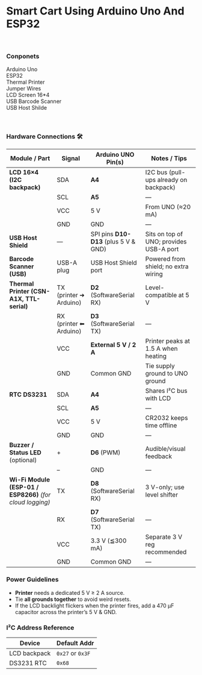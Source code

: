 # Smart Cart Using Arduino Uno And ESP32
<br>


<h3>Conponets </h3>
Arduino Uno <br>
ESP32 <br>
Thermal Printer <br>
Jumper Wires <br>
LCD Screen 16*4 <br>
USB Barcode Scanner <br>
USB Host Shilde <br>
<br>
<br>
<h3>Hardware Connections  🛠️ </h3>

| Module / Part | Signal | Arduino UNO Pin(s) | Notes / Tips |
|---------------|--------|-------------------|--------------|
| **LCD 16×4 (I2C backpack)** | SDA | **A4** | I2C bus (pull-ups already on backpack) |
| | SCL | **A5** |  ― |
| | VCC | 5 V | From UNO (≈20 mA) |
| | GND | GND |  ― |
| **USB Host Shield** | — | SPI pins **D10-D13** (plus 5 V & GND) | Sits on top of UNO; provides USB-A port |
| **Barcode Scanner (USB)** | USB-A plug | USB Host Shield port | Powered from shield; no extra wiring |
| **Thermal Printer (CSN-A1X, TTL-serial)** | TX (printer ➜ Arduino) | **D2** (SoftwareSerial RX) | Level-compatible at 5 V |
| | RX (printer ⬅ Arduino) | **D3** (SoftwareSerial TX) |  ― |
| | VCC | **External 5 V / 2 A** | Printer peaks at 1.5 A when heating |
| | GND | Common GND | Tie supply ground to UNO ground |
| **RTC DS3231** | SDA | **A4** | Shares I²C bus with LCD |
| | SCL | **A5** |  ― |
| | VCC | 5 V | CR2032 keeps time offline |
| | GND | GND |  ― |
| **Buzzer / Status LED** (optional) | + | **D6** (PWM) | Audible/visual feedback |
| | – | GND |  ― |
| **Wi-Fi Module (ESP-01 / ESP8266)** *(for cloud logging)* | TX | **D8** (SoftwareSerial RX) | 3 V-only; use level shifter |
| | RX | **D7** (SoftwareSerial TX) |  ― |
| | VCC | 3.3 V (≦300 mA) | Separate 3 V reg recommended |
| | GND | Common GND |  ― |

### Power Guidelines
- **Printer** needs a dedicated 5 V ≥ 2 A source.  
- Tie **all grounds together** to avoid weird resets.  
- If the LCD backlight flickers when the printer fires, add a 470 µF capacitor across the printer’s 5 V & GND.

### I²C Address Reference
| Device | Default Addr |
|--------|--------------|
| LCD backpack | `0x27` or `0x3F` |
| DS3231 RTC | `0x68` |


